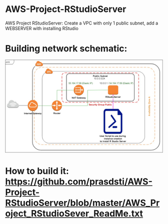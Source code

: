 # AWS-Project-RStudioServer
AWS Project RStudioServer: Create a VPC with only 1 public subnet, add a WEBSERVER with installing RStudio 

# Building network schematic: 
<p align="center">
<img src="https://github.com/prasdsti/AWS-Project-RStudioServer/blob/master/AWS_Project_RStudioServer_Network.jpg?raw=true" alt="RStudio Network">
</p>

# How to build it: https://github.com/prasdsti/AWS-Project-RStudioServer/blob/master/AWS_Project_RStudioSever_ReadMe.txt

